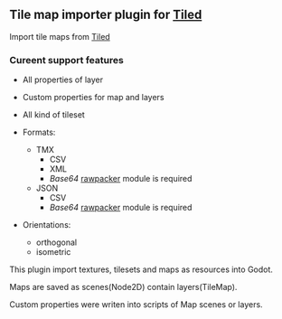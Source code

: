 ## Tile map importer plugin for [Tiled](http://www.mapeditor.org/)

Import tile maps from [Tiled](http://www.mapeditor.org/)

### Cureent support features

* All properties of layer
* Custom properties for map and layers
* All kind of tileset
* Formats:
  - TMX
    - CSV
    - XML
    - *Base64* [rawpacker](https://github.com/jrimclean/rawpacker) module is required
  - JSON
    - CSV
    - *Base64* [rawpacker](https://github.com/jrimclean/rawpacker) module is required

* Orientations:
  - orthogonal
  - isometric

This plugin import textures, tilesets and maps as resources into Godot.

Maps are saved as scenes(Node2D) contain layers(TileMap).

Custom properties were writen into scripts of Map scenes or layers.
